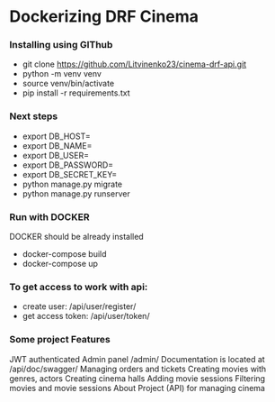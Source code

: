 # Dockerizing DRF Cinema


### Installing using GIThub
- git clone https://github.com/Litvinenko23/cinema-drf-api.git
- python -m venv venv
- source venv/bin/activate
- pip install -r requirements.txt

### Next steps
- export DB_HOST=<your db hostname>
- export DB_NAME=<your db name>
- export DB_USER=<your db user>
- export DB_PASSWORD=<your db password>
- export DB_SECRET_KEY=<your secret key>
- python manage.py migrate
- python manage.py runserver

### Run with DOCKER
DOCKER should be already installed
- docker-compose build
- docker-compose up

### To get access to work with api:
- create user: /api/user/register/
- get access token: /api/user/token/

### Some project Features
JWT authenticated
Admin panel /admin/
Documentation is located at /api/doc/swagger/
Managing orders and tickets
Creating movies with genres, actors
Creating cinema halls
Adding movie sessions
Filtering movies and movie sessions
About
Project (API) for managing cinema
